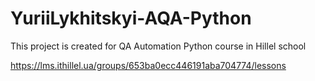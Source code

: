 # YuriiLykhitskyi-AQA-Python

This project is created for QA Automation Python course in Hillel school

https://lms.ithillel.ua/groups/653ba0ecc446191aba704774/lessons
